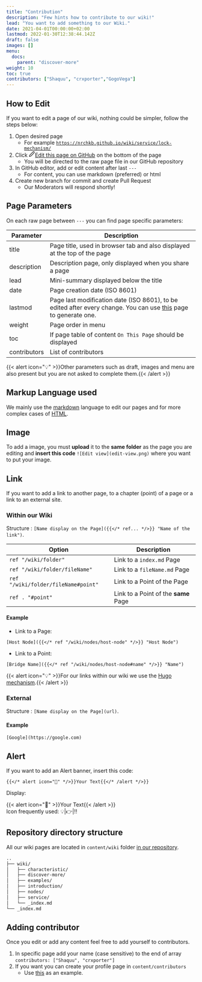 ```yaml
---
title: "Contribution"
description: "Few hints how to contribute to our wiki!"
lead: "You want to add something to our Wiki."
date: 2021-04-01T00:00:00+02:00
lastmod: 2022-01-30T12:38:44.142Z
draft: false
images: []
menu:
  docs:
    parent: "discover-more"
weight: 10
toc: true
contributors: ["Shaquu", "crxporter","GogoVega"]
---
```


## How to Edit

If you want to edit a page of our wiki, nothing could be simpler, follow the steps below:

1. Open desired page
   * For example [`https://nrchkb.github.io/wiki/service/lock-mechanism/`](https://nrchkb.github.io/wiki/service/lock-mechanism/)
2. Click <p class="edit-page" style="display: contents;"><a href="javascript: document.body.scrollIntoView(false);"><svg xmlns="http://www.w3.org/2000/svg" width="16" height="16" viewBox="0 0 24 24" fill="none" stroke="currentColor" stroke-width="2" stroke-linecap="round" stroke-linejoin="round" class="feather feather-edit-2"><path d="M17 3a2.828 2.828 0 1 1 4 4L7.5 20.5 2 22l1.5-5.5L17 3z"></path></svg>Edit this page on GitHub</a></p> on the bottom of the page
   * You will be directed to the raw page file in our GitHub repository
3. In GitHub editor, add or edit content after last `---`
   * For content, you can use markdown (preferred) or html
4. Create new branch for commit and create Pull Request
   * Our Moderators will respond shortly!


## Page Parameters

On each raw page between `---` you can find page specific parameters:
 
| Parameter | Description |
|---|---|
| title | Page title, used in browser tab and also displayed at the top of the page |
| description | Description page, only displayed when you share a page |
| lead | Mini-summary displayed below the title |
| date | Page creation date (ISO 8601) |
| lastmod | Page last modification date (ISO 8601), to be edited after every change. You can use [this](https://www.timestamp-converter.com/) page to generate one. |
| weight | Page order in menu |
| toc | If page table of content `On This Page` should be displayed |
| contributors | List of contributors |

{{< alert icon="💡" >}}Other parameters such as draft, images and menu are also present but you are not asked to complete them.{{< /alert >}}

## Markup Language used

We mainly use the [markdown](https://docs.github.com/en/get-started/writing-on-github/getting-started-with-writing-and-formatting-on-github/basic-writing-and-formatting-syntax) language to edit our pages and for more complex cases of [HTML](https://developer.mozilla.org/en-US/docs/Web/HTML).

## Image

To add a image, you must **upload** it to the **same folder** as the page you are editing and **insert this code** `![Edit view](edit-view.png)` where you want to put your image.

## Link

If you want to add a link to another page, to a chapter (point) of a page or a link to an external site.

### Within our Wiki

Structure : `[Name display on the Page]({{</* ref... */>}} "Name of the link")`.

| Option | Description |
|---|---|
| `ref "/wiki/folder"` | Link to a `index.md` Page |
| `ref "/wiki/folder/fileName"` | Link to a `fileName.md` Page |
| `ref "/wiki/folder/fileName#point"` | Link to a Point of the Page |
| `ref . "#point"` | Link to a Point of the **same** Page |

#### Example

- Link to a Page:

`[Host Node]({{</* ref "/wiki/nodes/host-node" */>}} "Host Node")`

- Link to a Point:

`[Bridge Name]({{</* ref "/wiki/nodes/host-node#name" */>}} "Name")`

{{< alert icon="💡" >}}For our links within our wiki we use the [Hugo mechanism](https://gohugo.io/content-management/cross-references/).{{< /alert >}}

### External

Structure : `[Name display on the Page](url)`.

#### Example

`[Google](https://google.com)`

## Alert

If you want to add an Alert banner, insert this code:

`{{</* alert icon="👋" */>}}Your Text{{</* /alert */>}}`

Display:

{{< alert icon="👋" >}}Your Text{{< /alert >}}
\
Icon frequently used: 💡|👉|‼️

## Repository directory structure

All our wiki pages are located in `content/wiki` folder [in our repository](https://github.com/NRCHKB/NRCHKB.github.io/tree/master/content/wiki).

```bash
..
├── wiki/
│   ├── characteristic/
│   ├── discover-more/
│   ├── examples/
│   ├── introduction/
│   ├── nodes/
│   ├── service/
│   └── _index.md
└── _index.md
```

## Adding contributor

Once you edit or add any content feel free to add yourself to contributors.

1. In specific page add your name (case sensitive) to the end of array `contributors: ["Shaquu", "crxporter"]`
2. If you want you can create your profile page in `content/contributors`
   * Use [this](https://github.com/NRCHKB/NRCHKB.github.io/blob/master/content/contributors/shaquu/_index.md) as an example.
